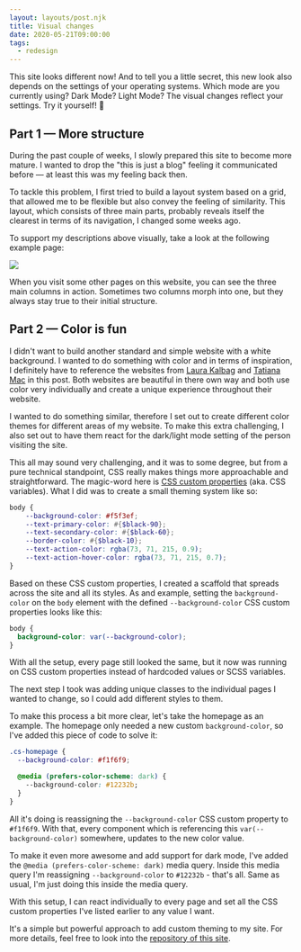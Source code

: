 ```yaml
---
layout: layouts/post.njk
title: Visual changes
date: 2020-05-21T09:00:00
tags:
  - redesign
---
```


This site looks different now! And to tell you a little secret, this new look also depends on the settings of your operating systems. Which mode are you currently using? Dark Mode? Light Mode? The visual changes reflect your settings. Try it yourself! 🌈

## Part 1 — More structure

During the past couple of weeks, I slowly prepared this site to become more mature. I wanted to drop the "this is just a blog" feeling it communicated before — at least this was my feeling back then.

To tackle this problem, I first tried to build a layout system based on a grid, that allowed me to be flexible but also convey the feeling of similarity. This layout, which consists of three main parts, probably reveals itself the clearest in terms of its navigation, I changed some weeks ago.

To support my descriptions above visually, take a look at the following example page:

![](/uploads/journal/layout-grid.jpg)

When you visit some other pages on this website, you can see the three main columns in action. Sometimes two columns morph into one, but they always stay true to their initial structure.

## Part 2 — Color is fun

I didn't want to build another standard and simple website with a white background. I wanted to do something with color and in terms of inspiration, I definitely have to reference the websites from [Laura Kalbag](https://laurakalbag.com) and [Tatiana Mac](https://tatianamac.com) in this post. Both websites are beautiful in there own way and both use color very individually and create a unique experience throughout their website.

I wanted to do something similar, therefore I set out to create different color themes for different areas of my website. To make this extra challenging, I also set out to have them react for the dark/light mode setting of the person visiting the site.

This all may sound very challenging, and it was to some degree, but from a pure technical standpoint, CSS really makes things more approachable and straightforward. The magic-word here is [CSS custom properties](https://developer.mozilla.org/en-US/docs/Web/CSS/Using_CSS_custom_properties) (aka. CSS variables). What I did was to create a small theming system like so:

```scss
body {
	--background-color: #f5f3ef;
	--text-primary-color: #{$black-90};
	--text-secondary-color: #{$black-60};
	--border-color: #{$black-10};
	--text-action-color: rgba(73, 71, 215, 0.9);
	--text-action-hover-color: rgba(73, 71, 215, 0.7);
}
```

Based on these CSS custom properties, I created a scaffold that spreads across the site and all its styles. As and example, setting the `background-color` on the `body` element with the defined `--background-color` CSS custom properties looks like this:

```css
body {
  background-color: var(--background-color);
}
```

With all the setup, every page still looked the same, but it now was running on CSS custom properties instead of hardcoded values or SCSS variables.

The next step I took was adding unique classes to the individual pages I wanted to change, so I could add different styles to them.

To make this process a bit more clear, let's take the homepage as an example. The homepage only needed a new custom `background-color`, so I've added this piece of code to solve it:

```css
.cs-homepage {
  --background-color: #f1f6f9;

  @media (prefers-color-scheme: dark) {
    --background-color: #12232b;
  }
}
```

All it's doing is reassigning the `--background-color` CSS custom property to `#f1f6f9`. With that, every component which is referencing this `var(--background-color)` somewhere, updates to the new color value.

To make it even more awesome and add support for dark mode, I've added the `@media (prefers-color-scheme: dark)` media query. Inside this media query I'm reassigning `--background-color` to `#12232b` - that's all. Same as usual, I'm just doing this inside the media query.

With this setup, I can react individually to every page and set all the CSS custom properties I've listed earlier to any value I want. 

It's a simple but powerful approach to add custom theming to my site. For more details, feel free to look into the [repository of this site](https://github.com/coolcut/fruechtl.me).